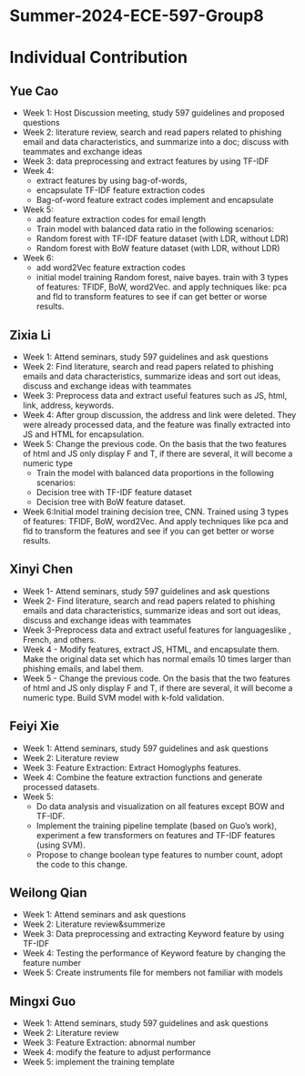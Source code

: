 # Summer-2024-ECE-597-Group8
# Individual Contribution

## Yue Cao
- Week 1: Host Discussion meeting, study 597 guidelines and proposed questions
- Week 2: literature review, search and read papers related to phishing email and data characteristics, and summarize into a doc; discuss with teammates and exchange ideas
- Week 3: data preprocessing and extract features by using TF-IDF
- Week 4:
  - extract features by using bag-of-words,
  - encapsulate TF-IDF feature extraction codes
  - Bag-of-word feature extract codes implement and encapsulate
- Week 5:
  - add feature extraction codes for email length
  - Train model with balanced data ratio in the following scenarios:
  - Random forest with TF-IDF feature dataset (with LDR, without LDR)
  - Random forest with BoW feature dataset (with LDR, without LDR)
- Week 6:
  - add word2Vec feature extraction codes
  - initial model training Random forest, naive bayes. train with 3 types of features: TFIDF, BoW, word2Vec. and apply techniques like: pca and fld to transform features to see if can get better or worse results.

## Zixia Li
- Week 1: Attend seminars, study 597 guidelines and ask questions
- Week 2: Find literature, search and read papers related to phishing emails and data characteristics, summarize ideas and sort out ideas, discuss and exchange ideas with teammates
- Week 3: Preprocess data and extract useful features such as JS, html, link, address, keywords.
- Week 4: After group discussion, the address and link were deleted. They were already processed data, and the feature was finally extracted into JS and HTML for encapsulation.
- Week 5: Change the previous code. On the basis that the two features of html and JS only display F and T, if there are several, it will become a numeric type
  - Train the model with balanced data proportions in the following scenarios:
  - Decision tree with TF-IDF feature dataset
  - Decision tree with BoW feature dataset.
- Week 6:Initial model training decision tree, CNN. Trained using 3 types of features: TFIDF, BoW, word2Vec. And apply techniques like pca and fld to transform the features and see if you can get better or worse results.

## Xinyi Chen
- Week 1- Attend seminars, study 597 guidelines and ask questions
- Week 2- Find literature, search and read papers related to phishing emails and data characteristics, summarize ideas and sort out ideas, discuss and exchange ideas with teammates
- Week 3-Preprocess data and extract useful features for languages ​​like , French, and others.         
- Week 4 - Modify features, extract JS, HTML, and encapsulate them. Make the original data set which has normal emails 10 times larger than phishing emails, and label them.
- Week 5 - Change the previous code. On the basis that the two features of html and JS only display F and T, if there are several, it will become a numeric type. Build SVM model with k-fold validation.

## Feiyi Xie
- Week 1: Attend seminars, study 597 guidelines and ask questions
- Week 2: Literature review
- Week 3: Feature Extraction: Extract Homoglyphs features. 
- Week 4: Combine the feature extraction functions and generate processed datasets. 
- Week 5:
  - Do data analysis and visualization on all features except BOW and TF-IDF. 
  - Implement the training pipeline template (based on Guo’s work), experiment a few transformers on features and TF-IDF features (using SVM). 
  - Propose to change boolean type features to number count, adopt the code to this change. 
## Weilong Qian

- Week 1: Attend seminars and ask questions
- Week 2: Literature review&summerize
- Week 3: Data preprocessing and extracting Keyword feature by using TF-IDF
- Week 4: Testing the performance of Keyword feature by changing the feature number
- Week 5:  Create instruments file for members not familiar with models  

## Mingxi Guo

- Week 1: Attend seminars, study 597 guidelines and ask questions
- Week 2: Literature review
- Week 3: Feature Extraction: abnormal number
- Week 4: modify the feature to adjust performance
- Week 5:  implement the training template


